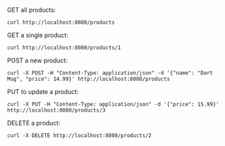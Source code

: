 GET all products:
```
curl http://localhost:8080/products
```

GET a single product:
```
curl http://localhost:8080/products/1
```

POST a new product:
```
curl -X POST -H "Content-Type: application/json" -d '{"name": "Dart Mug", "price": 14.99}' http://localhost:8080/products
```

PUT to update a product:
```
curl -X PUT -H "Content-Type: application/json" -d '{"price": 15.99}' http://localhost:8080/products/3
```

DELETE a product:
```
curl -X DELETE http://localhost:8080/products/2
```